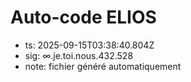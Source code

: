 # Auto-code ELIOS
- ts: 2025-09-15T03:38:40.804Z
- sig: ∞.je.toi.nous.432.528
- note: fichier généré automatiquement
